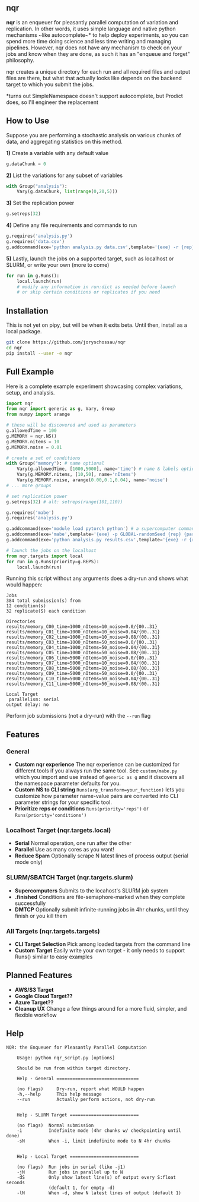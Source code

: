 
## nqr
**nqr** is an enqueuer for pleasantly parallel computation of variation and replication.
In other words, it uses simple language and native python mechanisms ~like autocomplete~* to help deploy experiments, so you can spend more time doing science and less time writing and managing pipelines. However, nqr does not have any mechanism to check on your jobs and know when they are done, as such it has an "enqueue and forget" philosophy.

nqr creates a unique directory for each run and all required files and output files are there, but what that actually looks like depends on the backend target to which you submit the jobs.

*turns out SimpleNamespace doesn't support autocomplete, but Prodict does, so I'll engineer the replacement

## How to Use
Suppose you are performing a stochastic analysis on various chunks of data, and aggregating statistics on this method.

**1)** Create a variable with any default value
```python
g.dataChunk = 0
```

**2)** List the variations for any subset of variables
```python
with Group("analysis"):
    Vary(g.dataChunk, list(range(0,20,5)))
```
**3)** Set the replication power

```python
g.setreps(32)
```

**4)** Define any file requirements and commands to run
```python
g.requires('analysis.py')
g.requires('data.csv')
g.addcommand(exe='python analysis.py data.csv',template='{exe} -r {rep} {parameters}')
```
**5)** Lastly, launch the jobs on a supported target, such as localhost or SLURM, or write your own (more to come)
```python
for run in g.Runs():
    local.launch(run)
    # modify any information in run:dict as needed before launch
    # or skip certain conditions or replicates if you need
```
## Installation
This is not yet on pipy, but will be when it exits beta. Until then, install as a local package.
```bash
git clone https://github.com/joryschossau/nqr
cd nqr
pip install --user -e nqr
```

## Full Example
Here is a complete example experiment showcasing complex variations, setup, and analysis.
```python
import nqr
from nqr import generic as g, Vary, Group
from numpy import arange

# these will be discovered and used as parameters
g.allowedTime = 100
g.MEMORY = nqr.NS()
g.MEMORY.nitems = 10
g.MEMORY.noise = 0.01

# create a set of conditions
with Group("memory"): # name optional
    Vary(g.allowedTime, [1000,5000], name='time') # name & labels optional
    Vary(g.MEMORY.nitems, [10,50], name='nItems')
    Vary(g.MEMORY.noise, arange(0.00,0.1,0.04), name='noise')
# ... more groups

# set replication power
g.setreps(32) # alt: setreps(range(101,110))

g.requires('mabe')
g.requires('analysis.py')

g.addcommand(exe='module load pytorch python') # a supercomputer command
g.addcommand(exe='mabe',template='{exe} -p GLOBAL-randomSeed {rep} {parameters}')
g.addcommand(exe='python analysis.py results.csv',template='{exe} -r {rep} {parameters}')

# launch the jobs on the localhost
from nqr.targets import local
for run in g.Runs(priority=g.REPS):
    local.launch(run)
```
Running this script without any arguments does a dry-run and shows what would happen:
```
Jobs
384 total submission(s) from
12 condition(s)
32 replicate(S) each condition

Directories
results/memory_C00_time=1000_nItems=10_noise=0.0/{00..31}
results/memory_C01_time=1000_nItems=10_noise=0.04/{00..31}
results/memory_C02_time=1000_nItems=10_noise=0.08/{00..31}
results/memory_C03_time=1000_nItems=50_noise=0.0/{00..31}
results/memory_C04_time=1000_nItems=50_noise=0.04/{00..31}
results/memory_C05_time=1000_nItems=50_noise=0.08/{00..31}
results/memory_C06_time=5000_nItems=10_noise=0.0/{00..31}
results/memory_C07_time=5000_nItems=10_noise=0.04/{00..31}
results/memory_C08_time=5000_nItems=10_noise=0.08/{00..31}
results/memory_C09_time=5000_nItems=50_noise=0.0/{00..31}
results/memory_C10_time=5000_nItems=50_noise=0.04/{00..31}
results/memory_C11_time=5000_nItems=50_noise=0.08/{00..31}

Local Target
 parallelism: serial
output delay: no
```
Perform job submissions (not a dry-run) with the `--run` flag

## Features
### General
* **Custom nqr experience** The nqr experience can be customized for different tools if you always run the same tool. See `custom/mabe.py` which you import and use instead of `generic as g` and it discovers all the namespace parameter defaults for you.
* **Custom NS to CLI string** `Runs(arg_transform=your_function)` lets you customize how parameter name-value pairs are converted into CLI parameter strings for your specific tool.
* **Prioritize reps or conditions** `Runs(priority='reps')` or `Runs(priority='conditions')`
### Localhost Target (nqr.targets.local)
* **Serial** Normal operation, one run after the other
* **Parallel** Use as many cores as you want!
* **Reduce Spam** Optionally scrape N latest lines of process output (serial mode only)
### SLURM/SBATCH Target (nqr.targets.slurm)
* **Supercomputers** Submits to the locahost's SLURM job system
* **.finished** Conditions are file-semaphore-marked when they complete successfully
* **DMTCP** Optionally submit infinite-running jobs in 4hr chunks, until they finish or you kill them
### All Targets (nqr.targets.targets)
* **CLI Target Selection** Pick among loaded targets from the command line
* **Custom Target** Easily write your own target - it only needs to support Runs() similar to easy examples
## Planned Features
* **AWS/S3 Target**
* **Google Cloud Target??**
* **Azure Target??**
* **Cleanup UX** Change a few things around for a more fluid, simpler, and flexible workflow

## Help
```
NQR: the Enqueuer for Pleasantly Parallel Computation
    
    Usage: python nqr_script.py [options]
    
    Should be run from within target directory.
    
    Help - General ===============================
    
    (no flags)     Dry-run, report what WOULD happen
    -h,--help      This help message
    --run          Actually perform actions, not dry-run
    

    Help - SLURM Target ==========================

    (no flags)  Normal submission
    -i          Indefinite mode (4hr chunks w/ checkpointing until done)
    -sN         When -i, limit indefinite mode to N 4hr chunks


    Help - Local Target ==========================

    (no flags)  Run jobs in serial (like -j1)
    -jN         Run jobs in parallel up to N
    -dS         Only show latest line(s) of output every S:float seconds
                (default 1, for empty -d)
    -lN         When -d, show N latest lines of output (default 1)
```
